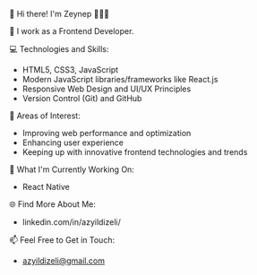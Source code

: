 

👋 Hi there! I'm Zeynep 👩🏻‍💻

🚀 I work as a Frontend Developer.

💻 Technologies and Skills:
- HTML5, CSS3, JavaScript
- Modern JavaScript libraries/frameworks like React.js
- Responsive Web Design and UI/UX Principles
- Version Control (Git) and GitHub

🌟 Areas of Interest:
- Improving web performance and optimization
- Enhancing user experience
- Keeping up with innovative frontend technologies and trends

🔭 What I'm Currently Working On:
- React Native

🌐 Find More About Me:
- linkedin.com/in/azyildizeli/

📫 Feel Free to Get in Touch:
- azyildizeli@gmail.com



